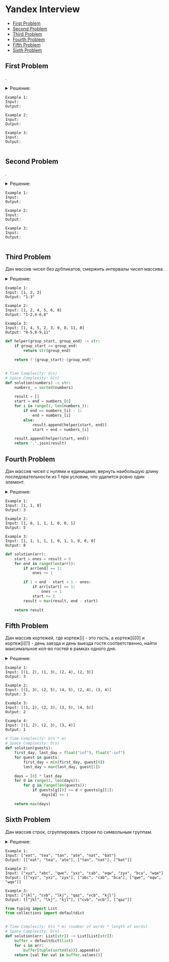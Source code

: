 # Yandex Interview
+ [First Problem](#first-problem)
+ [Second Problem](#second-problem)
+ [Third Problem](#third-problem)
+ [Fourth Problem](#fourth-problem)
+ [Fifth Problem](#fifth-problem)
+ [Sixth Problem](#sixth-problem)


## First Problem
.

<details><summary>Решение:</summary><blockquote>

<ol>
 <li>.</li>
 <li>.</li>
 <li>.</li>
</ol>

</blockquote></details>

```
Example 1:
Input: 
Output: 

Example 2:
Input: 
Output:

Example 3:
Input:
Output:
```

```python


```


## Second Problem
.

<details><summary>Решение:</summary><blockquote>

<ol>
 <li>.</li>
 <li>.</li>
 <li>.</li>
</ol>

</blockquote></details>

```
Example 1:
Input: 
Output: 

Example 2:
Input: 
Output:

Example 3:
Input:
Output:
```

```python


```


## Third Problem
Дан массив чисел без дубликатов, смержить интервалы чисел массива.

<details><summary>Решение:</summary><blockquote>

<ol>
 <li>Отсортировать входной массив.</li>
 <li>Итерируем входной массив.</li>
 <li>Если разница соседних элементов массива равна 1, то обновить конечный элемент текущим элементом.</li>
 <li>Иначе добавить в результирующий массив смерженный интервал через дополнительную ф-ию, а также обновить start и end на текущий элемент.</li>
 <li>Последний смерженный интервал добавить вручную после цикла.</li>
 <li>Преобразовать результирующий массив в результирующую строку.</li>
 <li>Вернуть строку.</li>
</ol>

</blockquote></details>

```
Example 1:
Input: [1, 2, 3]
Output: "1-3"

Example 2:
Input: [1, 2, 4, 5, 6, 8]
Output: "1-2,4-6,8"

Example 3:
Input: [1, 4, 5, 2, 3, 9, 8, 11, 0]
Output: "0-5,8-9,11"
```

```python
def helper(group_start, group_end) -> str:
    if group_start == group_end:
        return str(group_end)

    return f'{group_start}-{group_end}'


# Time Complexity: O(n)
# Space Complexity: O(n)
def solution(numbers) -> str:
    numbers_ = sorted(numbers)

    result = []
    start = end = numbers_[0]
    for i in range(1, len(numbers_)):
        if end == numbers_[i] - 1:
            end = numbers_[i]
        else:
            result.append(helper(start, end))
            start = end = numbers_[i]

    result.append(helper(start, end))
    return ','.join(result)

```


## Fourth Problem
Дан массив чисел с нулями и единицами, вернуть наибольшую длину последовательности из 1 при условии, 
что удалится ровно один элемент.

<details><summary>Решение:</summary><blockquote>

<ol>
 <li>Итерируем индексы массива, подсчитывая кол-во единиц.</li>
 <li>Если в окне более чем один 0 - сжать окно, предварительно вычев 1 из счетчика единиц, если начальный индекс стоит на 1.</li>
 <li>На каждой итерации обновляем максимальную длину окна.</li>
</ol>

</blockquote></details>

```
Example 1:
Input: [1, 1, 0]
Output: 3

Example 2:
Input: [1, 0, 1, 1, 1, 0, 0, 1]
Output: 5

Example 3:
Input: [1, 1, 1, 1, 1, 0, 1, 1, 0, 0, 0]
Output: 8
```

```python
def solution(arr):
    start = ones = result = 0
    for end in range(len(arr)):
        if arr[end] == 1:
            ones += 1

        if 1 < end - start + 1 - ones:
            if arr[start] == 1:
                ones -= 1
            start += 1
        result = max(result, end - start)

    return result

```


## Fifth Problem
Дан массив кортежей, где кортеж[i] - это гость, а кортеж[i][0] и кортеж[i][1] - день
заезда и день выезда гостя соответственно, найти максимальное кол-во
гостей в рамках одного дня.


<details><summary>Решение:</summary><blockquote>

<ol>
 <li>Сначала нам нужно понять количество рассматриваемых нами дней, для этого проходим по массиву гостей и фиксируем первый день и последний день.</li>
 <li>Затем создаем массив с ячейкой для каждого дня.</li>
 <li>Идем по массиву дней и записываем в него каждого гостя, инкреминтуря число под индексом дня, если дата заезда гостя была в этот день или позже и строго меньше даты выезда гостя.</li>
 <li>Вернуть максимальное число из массива дней.</li>
</ol>

</blockquote></details>

```
Example 1:
Input: [(1, 2), (1, 3), (2, 4), (2, 3)]
Output: 3

Example 2:
Input: [(1, 3), (2, 5), (4, 5), (2, 4), (3, 4)]
Output: 3

Example 3:
Input: [(1, 2), (2, 3), (3, 5), (4, 5)]
Output: 2

Example 4:
Input: [(1, 2), (2, 3), (3, 4)]
Output: 1
```

```python
# Time Complexity: O(n * m)
# Space Complexity: O(n)
def solution(guests):
    first_day, last_day = float("inf"), float("-inf")
    for guest in guests:
        first_day = min(first_day, guest[0])
        last_day = max(last_day, guest[1])

    days = [0] * last_day
    for d in range(1, len(days)):
        for g in range(len(guests)):
            if guests[g][0] <= d < guests[g][1]:
                days[d] += 1

    return max(days)

```


## Sixth Problem
Дан массив строк, сгруппировать строки по символьным группам.

<details><summary>Решение:</summary><blockquote>

<ol>
 <li>Итерируем входной массив.</li>
 <li>Сортируем каждую строку.</li>
 <li>Вставляем в мапу слово как значение, а ключ будет отсортированным словом.</li>
</ol>

</blockquote></details>

```
Example 1:
Input: ["eat", "tea", "tan", "ate", "nat", "bat"]
Output: [["eat", "tea", "ate"], ["tan", "nat"], ["bat"]]

Example 2:
Input: ["xyz", "abc", "qwe", "yxz", "cab", "eqw", "zyx", "bca", "wqe"]
Output: [["xyz", "yxz", "zyx"], ["abc", "cab", "bca"], ["qwe", "eqw", "wqe"]]

Example 3:
Input: ["jkl", "cvb", "lkj", "qaz", "vcb", "kjl"]
Output: [["jkl", "lkj", "kjl"], ["cvb", "vcb"], ["qaz"]]
```

```python
from typing import List
from collections import defaultdict


# Time Complexity: O(n * m) (number of words * length of words)
# Space Complexity: O(n)
def solution(arr: List[str]) -> List[List[str]]:
    buffer = defaultdict(list)
    for s in arr:
        buffer[tuple(sorted(s))].append(s)
    return [val for val in buffer.values()]

```
